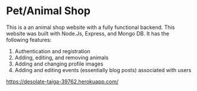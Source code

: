 # Pet/Animal Shop

This is a an animal shop website with a fully functional backend. This website was built with Node.Js, Express, and Mongo DB. It has the following features:

1. Authentication and registration
2. Adding, editing, and removing animals
3. Adding and changing profile images
4. Adding and editing events (essentially blog posts) associated with users

https://desolate-taiga-39762.herokuapp.com/